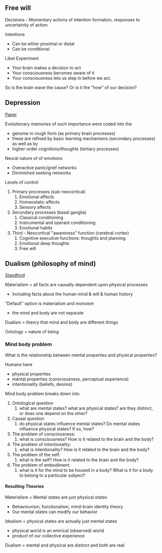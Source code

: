## Free will

Decisions - Momentary actions of intention formation, responses to uncertainity of action

Intentions 

- Can be either proximal or distal
- Can be conditional



Libet Experiment

- Your brain makes a decision to act
- Your consciousness becomes aware of it
- Your consciousness lets us step in before we act.

So is the brain wave the cause? Or is it the "how" of our decision?





## Depression

[Paper](https://www.ncbi.nlm.nih.gov/pmc/articles/PMC3181986/)

Evolutionary memories of such importance were coded into the 

- genome in rough form (as primary brain processes)
- these are refined by basic learning mechanisms (secondary processes) as well as by 
- higher-order cognitions/thoughts (tertiary processes)



Neural nature of of emotions

- Overactive panic/grief networks
- Diminished seeking networks



Levels of control 

1. Primary processes (sub-neocortical)
   1. Emotional affects
   2. Homeostatic affects
   3. Sensory affects
2. Secondary processes (basal ganglia)
   1. Classical conditioning
   2. Instrumental and operant conditioning
   3. Emotional habits
3. Third - Neocortical "awareness" function (cerebral cortex)
   1. Cognitive executive functions: thoughts and planning
   2. Emotional deep thoughts
   3. Free will







## Dualism (philosophy of mind)

[Standford](https://plato.stanford.edu/entries/dualism/)

Materialism = all facts are causally dependent upon physical processes

- Including facts about the human mind & will & human history

"Default" option is materialism and monoism

- the mind and body are not separate



Dualism = theory that mind and body are different things

Ontology = nature of being



### Mind body problem

What is the relationship between mental properties and physical properties?

Humans have

- physical properties
- mental properties (consciousness, perceptual experience)
- intentionality (beliefs, desires)



Mind body problem breaks down into

1. Ontological question
   1. what are mental states? what are physical states? are they distinct, or does one depend on the other?
2. Causal question
   1. do physical states influence mental states? Do mental states influence physical states? If so, how?
3. The problem of consciousness: 
   1. what is consciousness? How is it related to the brain and the body?
4. The problem of intentionality: 
   1. what is intentionality? How is it related to the brain and the body?
5. The problem of the self: 
   1. what is the self? How is it related to the brain and the body?
6. The problem of embodiment: 
   1. what is it for the mind to be housed in a body? What is it for a body to belong to a particular subject?



#### Resulting Theories

Materialism = Mental states are just physical states

- Behaviourism, functionalism, mind-brain identity theory
- Our mental states can modify our behavior

Idealism = physical states are actually just mental states

- physical world is an emirical (observed) world
- product of our collective experience

Dualism = mental and physical are distinct and both are real


